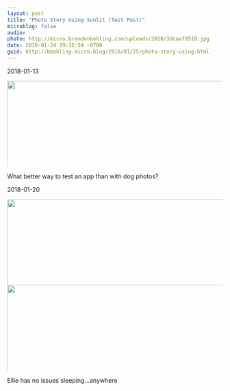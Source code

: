 ```yaml
---
layout: post
title: "Photo Story Using Sunlit (Test Post)"
microblog: false
audio: 
photo: http://micro.brandonbohling.com/uploads/2018/3dcaaf9518.jpg
date: 2018-01-24 19:35:54 -0700
guid: http://bbohling.micro.blog/2018/01/25/photo-story-using.html
---
```


2018-01-13

<img src="http://micro.brandonbohling.com/uploads/2018/4dd8aaa58e.jpg" width="600" height="600" style="max-height: 200px; width: auto;" />

What better way to test an app than with dog photos?



2018-01-20

<img src="http://micro.brandonbohling.com/uploads/2018/cb22cfe191.jpg" width="600" height="600" style="max-height: 200px; width: auto;" /><img src="http://micro.brandonbohling.com/uploads/2018/3dcaaf9518.jpg" width="600" height="600" style="max-height: 200px; width: auto;" />

Ellie has no issues sleeping...anywhere




